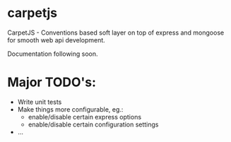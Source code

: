 # carpetjs

CarpetJS - Conventions based soft layer on top of express and mongoose for smooth web api development.

Documentation following soon.

# Major TODO's:

- Write unit tests
- Make things more configurable, eg.:
  - enable/disable certain express options
  - enable/disable certain configuration settings
- ...
